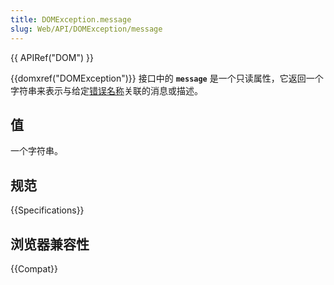 ```yaml
---
title: DOMException.message
slug: Web/API/DOMException/message
---
```


{{ APIRef("DOM") }}

{{domxref("DOMException")}} 接口中的 **`message`** 是一个只读属性，它返回一个字符串来表示与给定[错误名称](/zh-CN/docs/Web/API/DOMException#%E9%94%99%E8%AF%AF%E5%90%8D%E7%A7%B0)关联的消息或描述。

## 值

一个字符串。

## 规范

{{Specifications}}

## 浏览器兼容性

{{Compat}}
